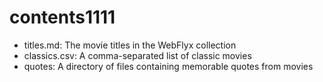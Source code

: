 # contents1111

- titles.md: The movie titles in the WebFlyx collection
- classics.csv: A comma-separated list of classic movies
- quotes: A directory of files containing memorable quotes from movies
